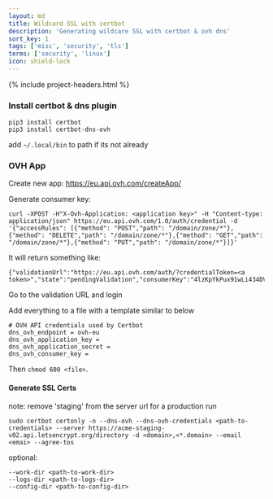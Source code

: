 ```yaml
---
layout: md
title: Wildcard SSL with certbot
description: 'Generating wildcare SSL with certbot & ovh dns'
sort_key: 1
tags: ['misc', 'security', 'tls']
terms: ['security', 'linux']
icon: shield-lock
---
```


{% include project-headers.html %}

### Install certbot & dns plugin
```
pip3 install certbot
pip3 install certbot-dns-ovh
```
add `~/.local/bin` to path if its not already

### OVH App
Create new app: https://eu.api.ovh.com/createApp/

Generate consumer key:
```
curl -XPOST -H"X-Ovh-Application: <application key>" -H "Content-type: application/json" https://eu.api.ovh.com/1.0/auth/credential -d '{"accessRules": [{"method": "POST","path": "/domain/zone/*"},{"method": "DELETE","path": "/domain/zone/*"},{"method": "GET","path": "/domain/zone/*"},{"method": "PUT","path": "/domain/zone/*"}]}'
```

It will return something like:
```
{"validationUrl":"https://eu.api.ovh.com/auth/?credentialToken=<a token>","state":"pendingValidation","consumerKey":"4lzKpYkPux91wLi434DVdkyj7WLHDyvp"}
```
Go to the validation URL and login

Add everything to a file with a template similar to below
```
# OVH API credentials used by Certbot
dns_ovh_endpoint = ovh-eu
dns_ovh_application_key = 
dns_ovh_application_secret = 
dns_ovh_consumer_key = 
```
Then `chmod 600 <file>`.

#### Generate SSL Certs
note: remove 'staging' from the server url for a production run
```
sudo certbot certonly -n --dns-ovh --dns-ovh-credentials <path-to-credentials> --server https://acme-staging-v02.api.letsencrypt.org/directory -d <domain>,<*.domain> --email <emai> --agree-tos
```

optional:
```
--work-dir <path-to-work-dir>
--logs-dir <path-to-logs-dir>
--config-dir <path-to-config-dir>
```

